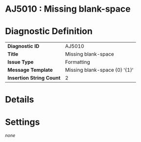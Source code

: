 # AJ5010 : Missing blank-space

# Diagnostic Definition

<table>
  <tr>
    <td class="header"><b>Diagnostic ID</b></td>
    <td>AJ5010</td>
  </tr>
  <tr>
    <td class="header"><b>Title</b></td>
    <td>Missing blank-space</td>
  </tr>
  <tr>
    <td class="header"><b>Issue Type</b></td>
    <td>Formatting</td>
  </tr>
  <tr>
    <td class="header"><b>Message Template</b></td>
    <td>Missing blank-space {0} '{1}'</td>
  </tr>
  <tr>
    <td class="header"><b>Insertion String Count</b></td>
    <td>2</td>
  </tr>
</table>

# Details



# Settings

*none*

